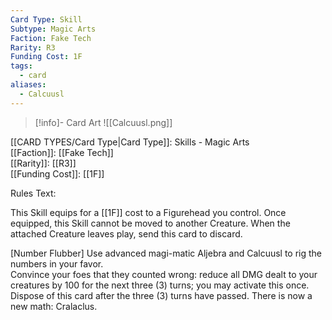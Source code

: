 ```yaml
---
Card Type: Skill
Subtype: Magic Arts
Faction: Fake Tech
Rarity: R3
Funding Cost: 1F
tags:
  - card
aliases:
  - Calcuusl
---
```

> [!info]- Card Art
> ![[Calcuusl.png]]

[[CARD TYPES/Card Type|Card Type]]: Skills - Magic Arts  
[[Faction]]: [[Fake Tech]]  
[[Rarity]]: [[R3]]  
[[Funding Cost]]: [[1F]]  

Rules Text:  

This Skill equips for a [[1F]] cost to a Figurehead you control.
Once equipped, this Skill cannot be moved to another Creature.
When the attached Creature leaves play, send this card to discard.  

[Number Flubber] Use advanced magi-matic Aljebra and Calcuusl to rig the numbers in your favor.  
Convince your foes that they counted wrong: reduce all DMG dealt to your creatures by 100 for the next three (3) turns; you may activate this once.
Dispose of this card after the three (3) turns have passed. There is now a new math: Cralaclus.  